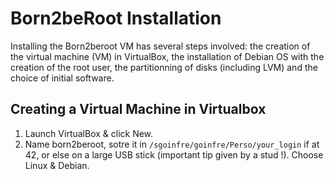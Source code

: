 # Born2beRoot Installation

Installing the Born2beroot VM has several steps involved: the creation of the virtual machine (VM) in VirtualBox, the installation of Debian OS with the creation of the root user, the partitionning of disks (including LVM) and the choice of initial software.

## Creating a Virtual Machine in Virtualbox

1. Launch VirtualBox & click New.
2. Name born2beroot, sotre it in `/sgoinfre/goinfre/Perso/your_login` if at 42, or else on a large USB stick (important tip given by a stud !). Choose Linux & Debian.
